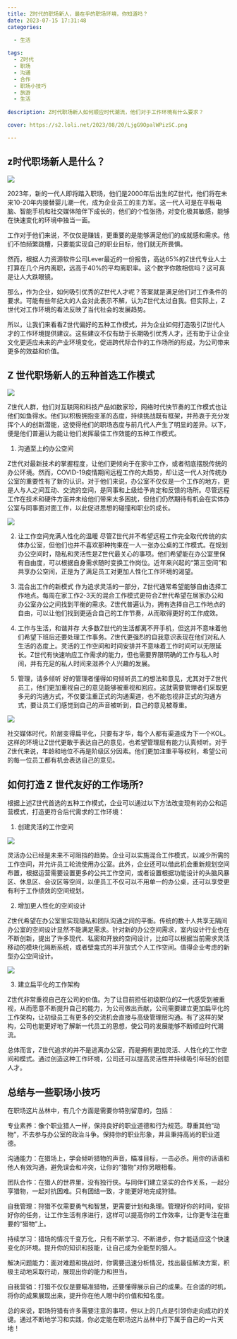 ```yaml
---
title: Z时代的职场新人，最在乎的职场环境，你知道吗？
date: 2023-07-15 17:31:48
categories:

  - 生活
  
tags:
  - Z时代
  - 职场
  - 沟通
  - 合作
  - 职场小技巧
  - 旅游
  - 生活
  
description: Z时代职场新人如何顺应时代潮流，他们对于工作环境有什么要求？

cover: https://s2.loli.net/2023/08/20/LjgG9OpalWPizSC.png

---
```



## z时代职场新人是什么？

![](https://s2.loli.net/2023/08/20/lrDZnMCw6zmRH85.png)

2023年，新的一代人即将踏入职场，他们是2000年后出生的Z世代，他们将在未来10-20年内接替婴儿潮一代，成为企业员工的主力军。这一代人可是在平板电脑、智能手机和社交媒体陪伴下成长的，他们的个性张扬，对变化极其敏感，能够在快速变化的环境中独当一面。

工作对于他们来说，不仅仅是赚钱，更重要的是能够满足他们的成就感和需求。他们不怕频繁跳槽，只要能实现自己的职业目标，他们就无所畏惧。

然而，根据人力资源软件公司Lever最近的一份报告，高达65%的Z世代专业人士打算在几个月内离职，远高于40%的平均离职率。这个数字你敢相信吗？这可真是让人大跌眼镜。

那么，作为企业，如何吸引优秀的Z世代人才呢？答案就是满足他们对工作条件的要求。可能有些年纪大的人会对此表示不解，认为Z世代太过自我。但实际上，Z世代对工作环境的看法反映了当代社会的发展趋势。

所以，让我们来看看Z世代偏好的五种工作模式，并为企业如何打造吸引Z世代人才的工作环境提供建议。这些建议不仅有助于长期吸引优秀人才，还有助于让企业文化更适应未来的产业环境变化，促进跨代际合作的工作场所的形成，为公司带来更多的效益和价值。
 
## Z 世代职场新人的五种首选工作模式

![](https://s2.loli.net/2023/08/20/LjgG9OpalWPizSC.png)

Z世代人群，他们对互联网和科技产品如数家珍，网络时代快节奏的工作模式也让他们如鱼得水。他们以积极拥抱变革的态度，持续挑战既有框架，并热衷于充分发挥个人的创新潜能，这使得他们的职场态度与前几代人产生了明显的差异。以下，便是他们普遍认为能让他们发挥最佳工作效能的五种工作模式。

1. 沟通至上的办公空间

Z世代对最新技术的掌握程度，让他们更倾向于在家中工作，或者彻底摆脱传统的办公环境。然而，COVID-19疫情期间远程工作的大趋势，却让这一代人对传统办公室的重要性有了新的认识。对于他们来说，办公室不仅仅是一个工作的地方，更是人与人之间互动、交流的空间，是同事和上级给予肯定和反馈的场所。尽管远程工作在技术和硬件方面并未给他们带来太多困扰，但他们仍然期待有机会在实体办公室与同事面对面工作，以此促进思想的碰撞和职业的成长。

![](https://s2.loli.net/2023/08/20/tzMXnyC6bSxGYrm.png)

2. 让工作空间充满人性化的温暖
尽管Z世代并不希望远程工作完全取代传统的实体办公室，但他们也并不喜欢那种拘束在一人一张办公桌的工作模式。在规划办公空间时，隐私和灵活性是Z世代最关心的事项。他们希望能在办公室里保有自由度，可以根据自身需求随时变换工作岗位。近年来兴起的“第三空间”和共享办公空间，正是为了满足员工对更加人性化工作环境的渴望。

3. 混合出工作的新模式
作为追求灵活的一部分，Z世代通常希望能够自由选择工作地点。每周在家工作2-3天的混合工作模式更符合Z世代希望在居家办公和办公室办公之间找到平衡的需求。Z世代普遍认为，拥有选择自己工作地点的自由，可以让他们找到更适合自己的工作节奏，从而取得更好的工作成效。

4. 工作与生活，和谐并存
大多数Z世代的生活都离不开手机，但这并不意味着他们希望下班后还要处理工作事务。Z世代更强烈的自我意识表现在他们对私人生活的态度上。灵活的工作空间和时间安排并不意味着工作时间可以无限延长。Z世代有快速响应工作需求的能力，但也需要界限明确的工作与私人时间，并有充足的私人时间来滋养个人兴趣的发展。

5. 管理，请多倾听
好的管理者懂得如何倾听员工的想法和意见，尤其对于Z世代员工，他们更加重视自己的意见能够被重视和回应。这就需要管理者们采取更多元的沟通方式，不仅要注重正式的沟通渠道，也不能忽视非正式的沟通方式，要让员工们感觉到自己的声音被听到，自己的意见被尊重。

![](https://s2.loli.net/2023/08/20/MefoO3vClQyBALS.png)

社交媒体时代，阶层变得扁平化，只要有才华，每个人都有渠道成为下一个KOL。这样的环境让Z世代更敢于表达自己的意见，也希望管理层有能力认真倾听。对于Z世代来说，年龄和地位不再是阶级区分因素。他们更加注重平等权利，希望公司的每一位员工都有机会表达自己的意见。

## 如何打造 Z 世代友好的工作场所?

根据上述Z世代首选的五种工作模式，企业可以通过以下方法改变现有的办公和运营模式，打造更符合后代需求的工作环境：

1. 创建灵活的工作空间

![](https://s2.loli.net/2023/08/20/n1f6wJ5GTtWxpMy.png)

灵活办公已经是未来不可阻挡的趋势。企业可以实施混合工作模式，以减少所需的工作空间，并允许员工轮流使用办公室。此外，企业还可以借此机会重新规划空间布置，根据运营需要设置更多的公共工作空间，或者设置根据功能设计的头脑风暴区、休息区、会议区等空间，以便员工不仅可以不用单一的办公桌，还可以享受更有利于工作绩效的空间规划。

2. 增加更人性化的空间设计

Z世代希望在办公室里实现隐私和团队沟通之间的平衡。传统的数十人共享无隔间办公室的空间设计显然不能满足需求。针对新的办公空间需求，室内设计行业也在不断创新，提出了许多现代、私密和开放的空间设计，比如可以根据当前需求灵活移动的模块化隔断系统，或者壁龛式的半开放式个人工作空间。值得企业考虑的新型办公空间设计。

![](https://s2.loli.net/2023/08/20/SoA2pBldb1YUQFc.png)

3. 建立扁平化的工作架构

Z世代非常重视自己在公司的价值。为了让目前担任初级职位的Z一代感受到被重视，从而愿意不断提升自己的能力，为公司做出贡献，公司需要建立更加扁平化的工作架构，让初级员工有更多的交流机会直接与高级管理层沟通。有了这样的架构，公司也能更好地了解新一代员工的思想，使公司的发展能够不断顺应时代潮流。

总体而言，Z世代追求的并不是逃离办公室，而是拥有更加灵活、人性化的工作空间和模式。通过创造这种工作环境，公司还可以提高灵活性并持续吸引年轻的创意人才。

## 总结与一些职场小技巧

在职场这片丛林中，有几个方面是需要你特别留意的，包括：

专业素养：像个职业猎人一样，保持良好的职业道德和行为规范。尊重其他“动物”，不去参与办公室的政治斗争。保持你的职业形象，并且秉持高尚的职业道德。

沟通能力：在猎场上，学会倾听猎物的声音，瞄准目标，一击必杀。用你的话语和他人有效沟通，避免误会和冲突，让你的“猎物”对你另眼相看。

团队合作：在猎人的世界里，没有独行侠。与同伴们建立坚实的合作关系，一起分享猎物，一起对抗困难。只有团结一致，才能更好地完成狩猎。

自我管理：狩猎不仅需要勇气和智慧，更需要计划和条理。管理好你的时间，安排好你的任务，让工作生活有序进行，这样可以提高你的工作效率，让你更专注在重要的“猎物”上。

持续学习：猎场的情况千变万化，只有不断学习、不断进步，你才能适应这个快速变化的环境。提升你的知识和技能，让自己成为全能型的猎人。

解决问题能力：面对难题和挑战时，你需要迅速分析情况，找出最佳解决方案，积极主动地采取行动，展现出你的能力和担当。

自我营销：打猎不仅仅是要瞄准猎物，还要懂得展示自己的成果。在合适的时机，将你的成果展现出来，提升你在他人眼中的价值和知名度。

总的来说，职场狩猎有许多需要注意的事项，但以上的几点是引领你走向成功的关键。通过不断地学习和实践，你必定能在职场这片丛林中打下属于自己的一片天地！





